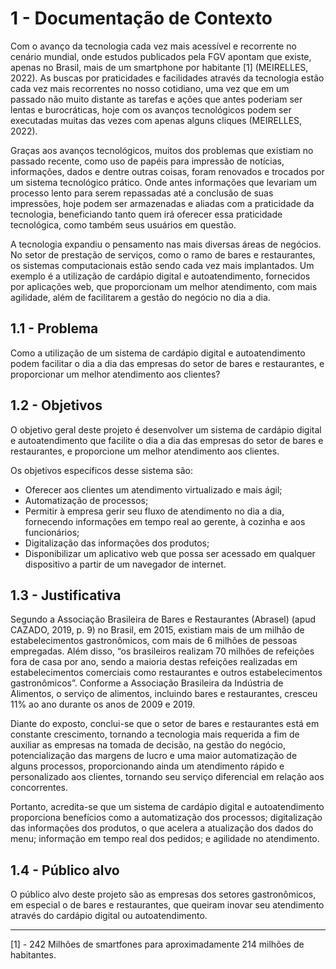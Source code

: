 # 1 - Documentação de Contexto

Com o avanço da tecnologia cada vez mais acessível  e recorrente no cenário mundial, onde estudos publicados pela FGV apontam que existe, apenas no Brasil, mais de um smartphone por habitante [1] (MEIRELLES, 2022). As buscas por praticidades e facilidades através da tecnologia estão cada vez mais recorrentes no nosso cotidiano, uma vez que em um passado não muito distante as tarefas e ações  que antes poderiam ser lentas e burocráticas, hoje com os avanços tecnológicos podem ser executadas muitas das vezes com apenas alguns cliques (MEIRELLES, 2022).

Graças aos  avanços tecnológicos, muitos dos problemas que existiam no passado recente, como uso de papéis para impressão de notícias, informações, dados e dentre outras coisas, foram renovados e trocados por um sistema tecnológico prático. Onde antes informações que levariam um processo lento para serem repassadas até a conclusão de suas impressões, hoje podem ser armazenadas e aliadas com a  praticidade da tecnologia, beneficiando tanto quem irá oferecer essa praticidade tecnológica, como também seus usuários em questão.

A tecnologia expandiu o pensamento nas mais diversas áreas de negócios. No setor de prestação de serviços, como o  ramo de bares e restaurantes, os sistemas computacionais estão sendo cada vez mais implantados. Um exemplo é a utilização de cardápio digital e autoatendimento, fornecidos por aplicações web, que proporcionam um melhor atendimento, com mais  agilidade, além de facilitarem a gestão do negócio no dia a dia. 

## 1.1 - Problema  

Como a utilização de um sistema de cardápio digital e autoatendimento podem facilitar o dia a dia das empresas do setor de bares e restaurantes, e proporcionar um melhor atendimento aos clientes?

## 1.2 - Objetivos ###
	
O objetivo geral deste projeto é desenvolver um sistema de cardápio digital e autoatendimento que facilite o dia a dia das empresas do setor de bares e restaurantes, e proporcione um melhor atendimento aos clientes.

Os objetivos específicos desse sistema são: 
- Oferecer aos clientes um atendimento virtualizado e mais ágil;
- Automatização de processos; 
- Permitir à empresa gerir seu fluxo de atendimento no dia a dia, fornecendo informações em tempo real ao gerente, à cozinha e aos funcionários; 
- Digitalização das informações dos produtos;
- Disponibilizar um aplicativo web que possa ser acessado em qualquer dispositivo a partir de um navegador de internet. 

## 1.3 - Justificativa ###
Segundo a Associação Brasileira de Bares e Restaurantes (Abrasel) (apud CAZADO, 2019, p. 9) no Brasil, em 2015, existiam mais de um milhão de estabelecimentos gastronômicos, com mais de 6 milhões de pessoas empregadas. Além disso, “os brasileiros realizam 70 milhões de refeições fora de casa por ano, sendo a maioria destas refeições realizadas em estabelecimentos comerciais como restaurantes e outros estabelecimentos gastronômicos”. Conforme a Associação Brasileira da Indústria de Alimentos, o serviço de alimentos, incluindo bares e restaurantes,  cresceu 11% ao ano durante os anos de 2009 e 2019. 

Diante do exposto, conclui-se que o setor de bares e restaurantes está em constante crescimento, tornando a tecnologia mais requerida a fim de auxiliar as empresas na tomada de decisão, na gestão do negócio, potencialização das margens de lucro e uma maior automatização de alguns processos, proporcionando ainda um atendimento rápido e personalizado aos clientes, tornando seu serviço diferencial em relação aos concorrentes.

Portanto, acredita-se que  um sistema de cardápio digital e autoatendimento proporciona benefícios como a automatização dos processos; digitalização das informações dos produtos, o que acelera a atualização dos dados do menu; informação em tempo real dos pedidos; e agilidade no atendimento.

## 1.4 - Público alvo   

O público alvo deste projeto são as empresas dos setores gastronômicos, em especial o de bares e restaurantes, que queiram inovar seu atendimento através do cardápio digital ou autoatendimento. 


---
[1] - 242 Milhões de smartfones para aproximadamente 214 milhões de habitantes.
